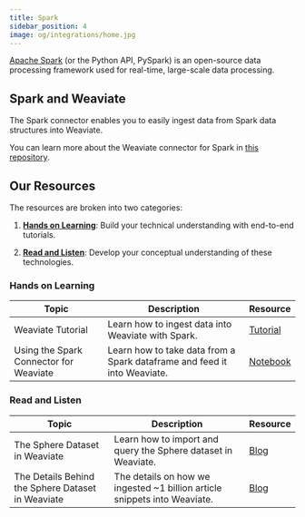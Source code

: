 ```yaml
---
title: Spark
sidebar_position: 4
image: og/integrations/home.jpg
---
```


[Apache Spark](https://spark.apache.org/docs/latest/api/python/index.html) (or the Python API, PySpark) is an open-source data processing framework used for real-time, large-scale data processing. 

## Spark and Weaviate
The Spark connector enables you to easily ingest data from Spark data structures into Weaviate. 

You can learn more about the Weaviate connector for Spark in [this repository](https://github.com/weaviate/spark-connector).

## Our Resources 
The resources are broken into two categories: 
1. [**Hands on Learning**](#hands-on-learning): Build your technical understanding with end-to-end tutorials.

2. [**Read and Listen**](#read-and-listen): Develop your conceptual understanding of these technologies.

### Hands on Learning

| Topic | Description | Resource | 
| --- | --- | --- |
| Weaviate Tutorial | Learn how to ingest data into Weaviate with Spark. | [Tutorial](/developers/weaviate/tutorials/spark-connector)
| Using the Spark Connector for Weaviate | Learn how to take data from a Spark dataframe and feed it into Weaviate. | [Notebook](https://github.com/weaviate/recipes/blob/main/integrations/data-platforms/spark/spark-connector.ipynb) |

### Read and Listen 
| Topic | Description | Resource | 
| --- | --- | --- |
| The Sphere Dataset in Weaviate | Learn how to import and query the Sphere dataset in Weaviate. | [Blog](/blog/sphere-dataset-in-weaviate) |
| The Details Behind the Sphere Dataset in Weaviate | The details on how we ingested ~1 billion article snippets into Weaviate. | [Blog](/blog/details-behind-the-sphere-dataset-in-weaviate) |
